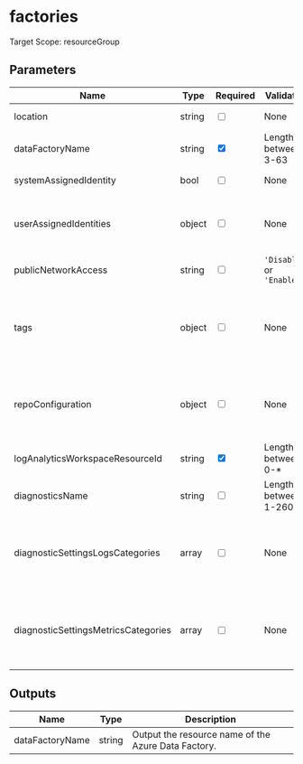 # factories

Target Scope: resourceGroup

## Parameters
| Name | Type | Required | Validation | Default value | Description |
| -- |  -- | -- | -- | -- | -- |
| location | string | <input type="checkbox"> | None | <pre>resourceGroup().location</pre> | Specifies the Azure location where the key vault should be created. |
| dataFactoryName | string | <input type="checkbox" checked> | Length between 3-63 | <pre></pre> | The resource name of this Data Factory. |
| systemAssignedIdentity | bool | <input type="checkbox"> | None | <pre>true</pre> | Enables system assigned managed identity on the resource |
| userAssignedIdentities | object | <input type="checkbox"> | None | <pre>{}</pre> | The user assigned ID(s) to assign to the resource. For formatting, please refer to: https://docs.microsoft.com/en-us/azure/templates/microsoft.datafactory/factories?pivots=deployment-language-bicep#factoryidentity. |
| publicNetworkAccess | string | <input type="checkbox"> | `'Disabled'` or  `'Enabled'` | <pre>'Disabled'</pre> | Enable or disable public network access. |
| tags | object | <input type="checkbox"> | None | <pre>{}</pre> | The tags to apply to this resource. This is an object with key/value pairs.<br>Example:<br>{<br>&nbsp;&nbsp;&nbsp;FirstTag: myvalue<br>&nbsp;&nbsp;&nbsp;SecondTag: another value<br>} |
| repoConfiguration | object | <input type="checkbox"> | None | <pre>{}</pre> | Configure Azure Data Factory to store the pipelines, datasets, data flows, and so on in a GIT repository. This allows you to automate your workflow using (for example) Azure DevOps pipelines or GitHub actions. For more information, refer to https://docs.microsoft.com/en-us/azure/data-factory/continuous-integration-delivery. |
| logAnalyticsWorkspaceResourceId | string | <input type="checkbox" checked> | Length between 0-* | <pre></pre> | The azure resource id of the log analytics workspace to log the diagnostics to. If you set this to an empty string, logging & diagnostics will be disabled. |
| diagnosticsName | string | <input type="checkbox"> | Length between 1-260 | <pre>'AzurePlatformCentralizedLogging'</pre> | The name of the diagnostics. This defaults to `AzurePlatformCentralizedLogging`. |
| diagnosticSettingsLogsCategories | array | <input type="checkbox"> | None | <pre>[<br>  {<br>    categoryGroup: 'allLogs'<br>    enabled: true<br>  }<br>]</pre> | Which log categories to enable; This defaults to `allLogs`. For array/object format, please refer to https://docs.microsoft.com/en-us/azure/templates/microsoft.insights/diagnosticsettings?tabs=bicep#logsettings. |
| diagnosticSettingsMetricsCategories | array | <input type="checkbox"> | None | <pre>[<br>  {<br>    categoryGroup: 'AllMetrics'<br>    enabled: true<br>  }<br>]</pre> | Which Metrics categories to enable; This defaults to `AllMetrics`. For array/object format, please refer to https://docs.microsoft.com/en-us/azure/templates/microsoft.insights/diagnosticsettings?tabs=bicep&pivots=deployment-language-bicep#metricsettings |
## Outputs
| Name | Type | Description |
| -- |  -- | -- |
| dataFactoryName | string | Output the resource name of the Azure Data Factory. |

